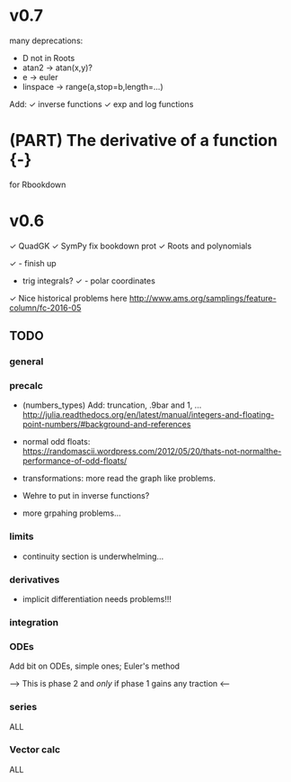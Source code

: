 
# v0.7
many deprecations:
* D not in Roots
* atan2 -> atan(x,y)?
* e -> euler
* linspace -> range(a,stop=b,length=...)

Add:
✓ inverse functions
✓ exp and log functions


# (PART) The derivative of a function {-}
for Rbookdown




# v0.6

✓ QuadGK
✓ SymPy fix
bookdown prot
✓ Roots and polynomials

✓ - finish up
- trig integrals?
✓ - polar coordinates

✓ Nice historical problems here http://www.ams.org/samplings/feature-column/fc-2016-05



## TODO

### general


### precalc

* (numbers_types) Add: truncation, .9bar and 1,
  ... http://julia.readthedocs.org/en/latest/manual/integers-and-floating-point-numbers/#background-and-references


* normal odd floats: https://randomascii.wordpress.com/2012/05/20/thats-not-normalthe-performance-of-odd-floats/

* transformations: more read the graph like problems.

* Wehre to put in inverse functions?

* more grpahing problems...



### limits

* continuity section is underwhelming...

### derivatives

* implicit differentiation needs problems!!!

### integration


### ODEs

Add bit on ODEs, simple ones; Euler's method


--> This is phase 2 and *only* if phase 1 gains any traction <--

### series

ALL

### Vector calc

ALL



